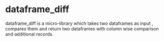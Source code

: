 # dataframe_diff

dataframe_diff is a micro-library which takes two dataframes as input , compares them and return two dataframes with column wise comparison and additional records.
